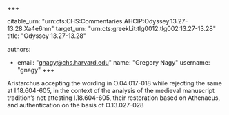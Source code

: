 +++


citable_urn: "urn:cts:CHS:Commentaries.AHCIP:Odyssey.13.27-13.28.Xa4e6mn"
target_urn: "urn:cts:greekLit:tlg0012.tlg002:13.27-13.28"
title: "Odyssey 13.27-13.28"

authors:
- email: "gnagy@chs.harvard.edu"
  name: "Gregory Nagy"
  username: "gnagy"
+++

<p>Aristarchus accepting the wording in O.04.017-018 while rejecting the same at I.18.604-605, in the context of the analysis of the medieval manuscript tradition’s not attesting I.18.604-605, their restoration based on Athenaeus, and authentication on the basis of O.13.027-028</p>